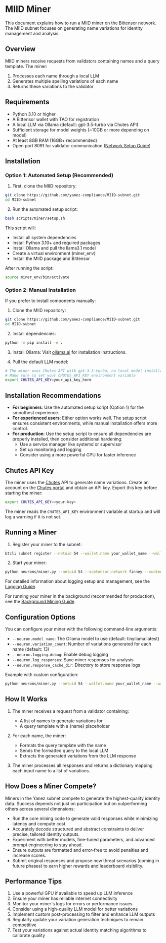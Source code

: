 # MIID Miner

This document explains how to run a MIID miner on the Bittensor network. The MIID subnet focuses on generating name variations for identity management and analysis.

## Overview

MIID miners receive requests from validators containing names and a query template. The miner:
1. Processes each name through a local LLM
2. Generates multiple spelling variations of each name
3. Returns these variations to the validator

## Requirements

- Python 3.10 or higher
- A Bittensor wallet with TAO for registration
- A local LLM via Ollama (default: gpt-3.5-turbo via Chutes API)
- Sufficient storage for model weights (~10GB or more depending on model)
- At least 8GB RAM (16GB+ recommended)
- Open port 8091 for validator communication ([Network Setup Guide](network_setup.md))

## Installation

### Option 1: Automated Setup (Recommended)

1. First, clone the MIID repository:
```bash
git clone https://github.com/yanez-compliance/MIID-subnet.git
cd MIID-subnet
```

2. Run the automated setup script:
```bash
bash scripts/miner/setup.sh
```

This script will:
- Install all system dependencies
- Install Python 3.10+ and required packages
- Install Ollama and pull the llama3.1 model
- Create a virtual environment (miner_env)
- Install the MIID package and Bittensor

After running the script:
```bash
source miner_env/bin/activate
```

### Option 2: Manual Installation

If you prefer to install components manually:

1. Clone the MIID repository:
```bash
git clone https://github.com/yanez-compliance/MIID-subnet.git
cd MIID-subnet
```

2. Install dependencies:
```bash
python -m pip install -e .
```

3. Install Ollama:
Visit [ollama.ai](https://ollama.ai) for installation instructions.

4. Pull the default LLM model:
```bash
# The miner uses Chutes API with gpt-3.5-turbo, no local model installation needed
# Make sure to set your CHUTES_API_KEY environment variable
export CHUTES_API_KEY=your_api_key_here
```

## Installation Recommendations

- **For beginners**: Use the automated setup script (Option 1) for the smoothest experience.
- **For experienced users**: Either option works well. The setup script ensures consistent environments, while manual installation offers more control.
- **For production**: Use the setup script to ensure all dependencies are properly installed, then consider additional hardening:
  - Use a service manager like systemd or supervisor
  - Set up monitoring and logging
  - Consider using a more powerful GPU for faster inference

## Chutes API Key

The miner uses the [Chutes](https://chutes.ai) API to generate name variations.
Create an account on the [Chutes portal](https://portal.chutes.ai) and obtain an
API key. Export this key before starting the miner:

```bash
export CHUTES_API_KEY=<your-key>
```

The miner reads the `CHUTES_API_KEY` environment variable at startup and will
log a warning if it is not set.

## Running a Miner

1. Register your miner to the subnet:
```bash
btcli subnet register --netuid 54 --wallet.name your_wallet_name --wallet.hotkey your_hotkey --subtensor.network finney
```

2. Start your miner:
```bash
python neurons/miner.py --netuid 54 --subtensor.network finney --subtensor.chain_endpoint wss://entrypoint-finney.opentensor.ai:443 --wallet.name your_wallet_name --wallet.hotkey your_hotkey --logging.debug
```

For detailed information about logging setup and management, see the [Logging Guide](logging.md).

For running your miner in the background (recommended for production), see the [Background Mining Guide](background_mining.md).

## Configuration Options

You can configure your miner with the following command-line arguments:

- `--neuron.model_name`: The Ollama model to use (default: tinyllama:latest)
- `--neuron.variation_count`: Number of variations generated for each name (default: 13)
- `--neuron.logging.debug`: Enable debug logging
- `--neuron.log_responses`: Save miner responses for analysis
- `--neuron.response_cache_dir`: Directory to store response logs

Example with custom configuration:
```bash
python neurons/miner.py --netuid 54 --wallet.name your_wallet_name --wallet.hotkey your_hotkey --subtensor.network finney --neuron.model_name mistral:7b --neuron.logging.debug
```

## How It Works

1. The miner receives a request from a validator containing:
   - A list of names to generate variations for
   - A query template with a {name} placeholder

2. For each name, the miner:
   - Formats the query template with the name
   - Sends the formatted query to the local LLM
   - Extracts the generated variations from the LLM response

3. The miner processes all responses and returns a dictionary mapping each input name to a list of variations.

## How Does a Miner Compete?

Miners in the Yanez subnet compete to generate the highest-quality identity data. Success depends not just on participation but on outperforming others across several dimensions:

- Run the core mining code to generate valid responses while minimizing latency and compute cost.
- Accurately decode structured and abstract constraints to deliver precise, tailored identity outputs.
- Experiment with better models, fine-tuned parameters, and advanced prompt engineering to stay ahead.
- Ensure outputs are formatted and error-free to avoid penalties and increase scores.
- Submit original responses and propose new threat scenarios (coming in future phases) to earn higher rewards and leaderboard visibility.

## Performance Tips

1. Use a powerful GPU if available to speed up LLM inference
2. Ensure your miner has reliable internet connectivity
3. Monitor your miner's logs for errors or performance issues
4. Consider using a high-quality LLM model for better variations
5. Implement custom post-processing to filter and enhance LLM outputs
6. Regularly update your variation generation techniques to remain competitive
7. Test your variations against actual identity matching algorithms to calibrate quality
